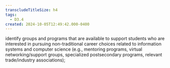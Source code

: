 ```yaml
---
transcludeTitleSize: h4
tags:
  - D3.4
created: 2024-10-05T12:49:42.000-0400
---
```

identify groups and programs that are available to support students who are interested in pursuing non-traditional career choices related to information systems and computer science (e.g., mentoring programs, virtual networking/support groups, specialized postsecondary programs, relevant trade/industry associations);